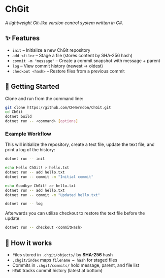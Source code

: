 # ChGit
*A lightweight Git-like version control system written in C#.*

## ✨ Features
- `init` – Initialize a new ChGit repository
- `add <file>` – Stage a file (stores content by SHA-256 hash)
- `commit -m "message"` – Create a commit snapshot with message + parent
- `log` – View commit history (newest → oldest)
- `checkout <hash>` – Restore files from a previous commit

## 🚀 Getting Started
Clone and run from the command line:

```bash
git clone https://github.com/CHHerndon/ChGit.git
cd ChGit
dotnet build
dotnet run -- <command> [options]
```

### Example Workflow
This will initialize the repository, create a text file, update the text file, and print a log of the history:
```bash
dotnet run -- init

echo Hello ChGit! > hello.txt
dotnet run -- add hello.txt
dotnet run -- commit -m "Initial commit"

echo Goodbye ChGit! >> hello.txt
dotnet run -- add hello.txt
dotnet run -- commit -m "Updated hello.txt"

dotnet run -- log
```
Afterwards you can utilize checkout to restore the text file before the update:
```bash
dotnet run -- checkout <commitHash>
```

## 📂 How it works
- Files stored in `.chgit/objects/` by **SHA-256** hash  
- `.chgit/index` maps `filename ↔ hash` for staged files  
- Commits in `.chgit/commits/` hold message, parent, and file list  
- `HEAD` tracks commit history (latest at bottom)

